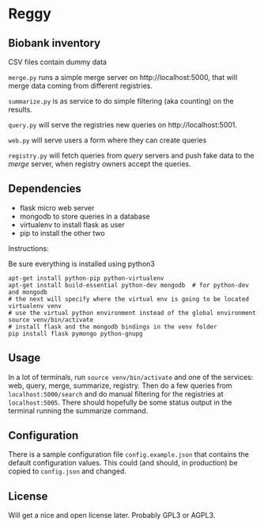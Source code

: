 Reggy
=====

Biobank inventory
-----------------

CSV files contain dummy data

``merge.py`` runs a simple merge server on http://localhost:5000, that will
merge data coming from different registries.

``summarize.py`` is as service to do simple filtering (aka counting) on the
results.

``query.py`` will serve the registries new queries on http://localhost:5001.

``web.py`` will serve users a form where they can create queries

``registry.py`` will fetch queries from _query_ servers and push fake data to
the _merge_ server, when registry owners accept the queries.

Dependencies
------------

* flask micro web server
* mongodb to store queries in a database
* virtualenv to install flask as user
* pip to install the other two

Instructions:

Be sure everything is installed using python3

    apt-get install python-pip python-virtualenv
    apt-get install build-essential python-dev mongodb  # for python-dev and mongodb
    # the next will specify where the virtual env is going to be located
    virtualenv venv
    # use the virtual python environment instead of the global environment
    source venv/bin/activate
    # install flask and the mongodb bindings in the venv folder
    pip install flask pymongo python-gnupg

Usage
-----

In a lot of terminals, run ``source venv/bin/activate`` and one of the
services: web, query, merge, summarize, registry. Then do a few queries from
``localhost:5000/search`` and do manual filtering for the registries at
``localhost:5005``. There should hopefully be some status output in the
terminal running the summarize command.

Configuration
-------------

There is a sample configuration file ``config.example.json`` that contains the
default configuration values. This could (and should, in production) be copied
to ``config.json`` and changed.

License
-------

Will get a nice and open license later. Probably GPL3 or AGPL3.
